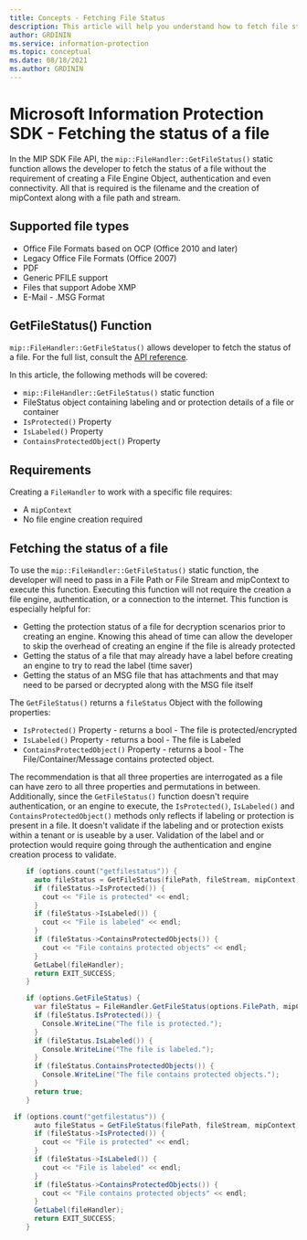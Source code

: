 ```yaml
---
title: Concepts - Fetching File Status
description: This article will help you understand how to fetch file status using the `mip::FileHandler::GetFileStatus()` API
author: GRDININ
ms.service: information-protection
ms.topic: conceptual
ms.date: 08/18/2021
ms.author: GRDININ
---
```

# Microsoft Information Protection SDK - Fetching the status of a file

In the MIP SDK File API, the `mip::FileHandler::GetFileStatus()` static function allows the developer to fetch the status of a file without the requirement of creating a File Engine Object, authentication and even connectivity.
All that is required is the filename and the creation of mipContext along with a file path and stream.

## Supported file types

- Office File Formats based on OCP (Office 2010 and later)
- Legacy Office File Formats (Office 2007)
- PDF
- Generic PFILE support
- Files that support Adobe XMP
- E-Mail - .MSG Format

## GetFileStatus() Function

`mip::FileHandler::GetFileStatus()` allows developer to fetch the status of a file. For the full list, consult the [API reference](reference/TBD_XXXXX.md).

In this article, the following methods will be covered:

- `mip::FileHandler::GetFileStatus()` static function
- FileStatus object containing labeling and or protection details of a file or container
- `IsProtected()` Property
- `IsLabeled()` Property
- `ContainsProtectedObject()` Property

## Requirements

Creating a `FileHandler` to work with a specific file requires:

- A `mipContext`
- No file engine creation required

## Fetching the status of a file

To use the `mip::FileHandler::GetFileStatus()` static function, the developer will need to pass in a File Path or File Stream and mipContext
to execute this function. Executing this function will not require the creation a file engine, authentication, or a connection to the internet.
This function is especially helpful for:

- Getting the protection status of a file for decryption scenarios prior to creating an engine. Knowing this ahead of time can allow the developer to skip the overhead of creating an engine if the file is already protected
- Getting the status of a file that may already have a label before creating an engine to try to read the label (time saver)
- Getting the status of an MSG file that has attachments and that may need to be parsed or decrypted along with the MSG file itself

The `GetFileStatus()` returns a `fileStatus` Object with the following properties:

- `IsProtected()` Property - returns a bool - The file is protected/encrypted
- `IsLabeled()` Property - returns a bool - The file is Labeled
- `ContainsProtectedObject()` Property - returns a bool - The File/Container/Message contains protected object.

The recommendation is that all three properties are interrogated as a file can have zero to all three properties and permutations in between.
Additionally, since the `GetFileStatus()` function doesn't require authentication, or an engine to execute, the `IsProtected()`, `IsLabeled()` and `ContainsProtectedObject()` methods only reflects if labeling or protection is present in a file. It doesn't validate if the labeling and or protection exists within a tenant or is useable by a user. Validation of the label and or protection would require going through the authentication and engine creation process to validate.

```cpp
    if (options.count("getfilestatus")) {
      auto fileStatus = GetFileStatus(filePath, fileStream, mipContext);
      if (fileStatus->IsProtected()) {
        cout << "File is protected" << endl;
      } 
      if (fileStatus->IsLabeled()) {
        cout << "File is labeled" << endl;
      } 
      if (fileStatus->ContainsProtectedObjects()) {
        cout << "File contains protected objects" << endl;
      }    
      GetLabel(fileHandler);
      return EXIT_SUCCESS;
    }
```

```csharp
    if (options.GetFileStatus) {
      var fileStatus = FileHandler.GetFileStatus(options.FilePath, mipContext);
      if (fileStatus.IsProtected()) {
        Console.WriteLine("The file is protected.");
      }
      if (fileStatus.IsLabeled()) {
        Console.WriteLine("The file is labeled.");
      }
      if (fileStatus.ContainsProtectedObjects()) {
        Console.WriteLine("The file contains protected objects.");
      }
      return true;
    }
```

```java
 if (options.count("getfilestatus")) {
      auto fileStatus = GetFileStatus(filePath, fileStream, mipContext);
      if (fileStatus->IsProtected()) {
        cout << "File is protected" << endl;
      } 
      if (fileStatus->IsLabeled()) {
        cout << "File is labeled" << endl;
      } 
      if (fileStatus->ContainsProtectedObjects()) {
        cout << "File contains protected objects" << endl;
      }    
      GetLabel(fileHandler);
      return EXIT_SUCCESS;
    }
```
